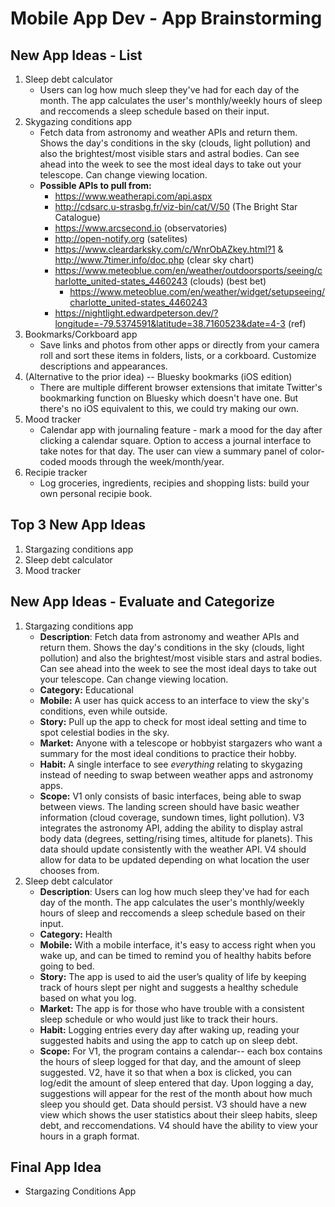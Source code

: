 Mobile App Dev - App Brainstorming
===

## New App Ideas - List
1. Sleep debt calculator
    * Users can log how much sleep they've had for each day of the month. The app calculates the user's monthly/weekly hours of sleep and reccomends a sleep schedule based on their input.
2. Skygazing conditions app
    * Fetch data from astronomy and weather APIs and return them. Shows the day's conditions in the sky (clouds, light pollution) and also the brightest/most visible stars and astral bodies. Can see ahead into the week to see the most ideal days to take out your telescope. Can change viewing location. 
    * **Possible APIs to pull from:**
        * https://www.weatherapi.com/api.aspx
        * http://cdsarc.u-strasbg.fr/viz-bin/cat/V/50 (The Bright Star Catalogue)
        * https://www.arcsecond.io (observatories)
        * http://open-notify.org (satelites)
        * https://www.cleardarksky.com/c/WnrObAZkey.html?1 & http://www.7timer.info/doc.php (clear sky chart)
        * https://www.meteoblue.com/en/weather/outdoorsports/seeing/charlotte_united-states_4460243 (clouds) (best bet)
            * https://www.meteoblue.com/en/weather/widget/setupseeing/charlotte_united-states_4460243
        * https://nightlight.edwardpeterson.dev/?longitude=-79.5374591&latitude=38.7160523&date=4-3 (ref)
3. Bookmarks/Corkboard app
    * Save links and photos from other apps or directly from your camera roll and sort these items in folders, lists, or a corkboard. Customize descriptions and appearances.
4. (Alternative to the prior idea) -- Bluesky bookmarks (iOS edition)
    * There are multiple different browser extensions that imitate Twitter's bookmarking function on Bluesky which doesn't have one. But there's no iOS equivalent to this, we could try making our own. 
6. Mood tracker
    * Calendar app with journaling feature - mark a mood for the day after clicking a calendar square. Option to access a journal interface to take notes for that day. The user can view a summary panel of color-coded moods through the week/month/year.
7. Recipie tracker
    * Log groceries, ingredients, recipies and shopping lists: build your own personal recipie book.

## Top 3 New App Ideas
1. Stargazing conditions app
2. Sleep debt calculator
3. Mood tracker

## New App Ideas - Evaluate and Categorize
1. Stargazing conditions app
   - **Description**: Fetch data from astronomy and weather APIs and return them. Shows the day's conditions in the sky (clouds, light pollution) and also the brightest/most visible stars and astral bodies. Can see ahead into the week to see the most ideal days to take out your telescope. Can change viewing location. 
   - **Category:** Educational
   - **Mobile:** A user has quick access to an interface to view the sky's conditions, even while outside.
   - **Story:** Pull up the app to check for most ideal setting and time to spot celestial bodies in the sky. 
   - **Market:** Anyone with a telescope or hobbyist stargazers who want a summary for the most ideal conditions to practice their hobby.
   - **Habit:** A single interface to see *everything* relating to skygazing instead of needing to swap between weather apps and astronomy apps.
   - **Scope:** V1 only consists of basic interfaces, being able to swap between views. The landing screen should have basic weather information (cloud coverage, sundown times, light pollution). V3 integrates the astronomy API, adding the ability to display astral body data (degrees, setting/rising times, altitude for planets). This data should update consistently with the weather API. V4 should allow for data to be updated depending on what location the user chooses from.
2. Sleep debt calculator
   - **Description**: Users can log how much sleep they've had for each day of the month. The app calculates the user's monthly/weekly hours of sleep and reccomends a sleep schedule based on their input.
   - **Category:** Health
   - **Mobile:** With a mobile interface, it's easy to access right when you wake up, and can be timed to remind you of healthy habits before going to bed.
   - **Story:** The app is used to aid the user’s quality of life by keeping track of hours slept per night and suggests a healthy schedule based on what you log. 
   - **Market:** The app is for those who have trouble with a consistent sleep schedule or who would just like to track their hours. 
   - **Habit:** Logging entries every day after waking up, reading your suggested habits and using the app to catch up on sleep debt. 
   - **Scope:** For V1, the program contains a calendar-- each box contains the hours of sleep logged for that day, and the amount of sleep suggested. V2, have it so that when a box is clicked, you can log/edit the amount of sleep entered that day. Upon logging a day, suggestions will appear for the rest of the month about how much sleep you should get. Data should persist. V3 should have a new view which shows the user statistics about their sleep habits, sleep debt, and reccomendations. V4 should have the ability to view your hours in a graph format. 

  
## Final App Idea
* Stargazing Conditions App
